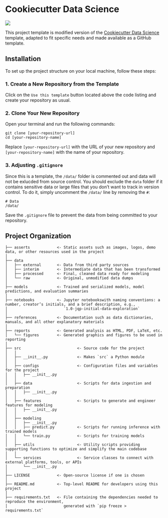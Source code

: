 # Cookiecutter Data Science

<a target="_blank" href="https://cookiecutter-data-science.drivendata.org/">
    <img src="https://img.shields.io/badge/CCDS-Project%20template-328F97?logo=cookiecutter" />
</a>

This project template is modified version of the [Cookiecutter Data Science](https://cookiecutter-data-science.drivendata.org/) template, adapted to fit specific needs and made available as a GitHub template.

## Installation
To set up the project structure on your local machine, follow these steps:
### 1. Create a New Repository from the Template
Click on the `Use this template` button located above the code listing and create your repository as usual.
### 2. Clone Your New Repository
Open your terminal and run the following commands:
```
git clone [your-repository-url]
cd [your-repository-name]
```
Replace `[your-repository-url]` with the URL of your new repository and `[your-repository-name]` with the name of your repository.
    
### 3. Adjusting `.gitignore`
Since this is a template, the `/data/` folder is commented out and data will not be exlucded from source control. You should exclude the `data` folder if it contains sensitive data or large files that you don’t want to track in version control. To do it, simply uncomment the `/data/` line by removing the `#`:
```
# Data
/data/
```
Save the `.gitignore` file to prevent the data from being committed to your repository.

## Project Organization
```
├── asserts            <- Static assets such as images, logos, demo data, or other resources used in the project
│
├── data
│   ├── external       <- Data from third party sources
│   ├── interim        <- Intermediate data that has been transformed
│   ├── processed      <- Final, cleaned data ready for modeling
│   └── raw            <- Original, unmodified data dumps
│
├── models             <- Trained and serialized models, model predictions, and evaluation summaries
│
├── notebooks          <- Jupyter notebookswith naming conventions: a number, creator’s initials, and a brief description, e.g.,
│                         `1.0-jqp-initial-data-exploration`
│
├── references         <- Documentation such as data dictionaries, manuals, and all other explanatory materials
│
├── reports            <- Generated analysis as HTML, PDF, LaTeX, etc.
│   └── figures        <- Generated graphics and figures to be used in reporting
│
├── src                         <- Source code for the project
│   │
│   ├── __init__.py             <- Makes `src` a Python module
│   │
│   ├── configs                 <- Configuration files and variables for the project
│   │   ├── __init__.py 
│   │
│   ├── data                    <- Scripts for data ingestion and preparation
│   │   ├── __init__.py
│   │
│   ├── features                <- Scripts to generate and engineer features for modeling
│   │   ├── __init__.py
│   │   
│   ├── modeling                
│   │   ├── __init__.py 
│   │   ├── predict.py          <- Scripts for running inference with trained models           
│   │   └── train.py            <- Scripts for training models
│   │
│   ├── utils                   <- Utility scripts providing supporting functions to optimize and simplify the main codebase
│   │
│   └── services                <- Service classes to connect with external platforms, tools, or APIs
│       └── __init__.py 
│
├── LICENSE            <- Open-source license if one is chosen
│
├── README.md          <- Top-level README for developers using this project
│
├── requirements.txt   <- File containing the dependencies needed to reproduce the environment,
│                         generated with `pip freeze > requirements.txt`
```